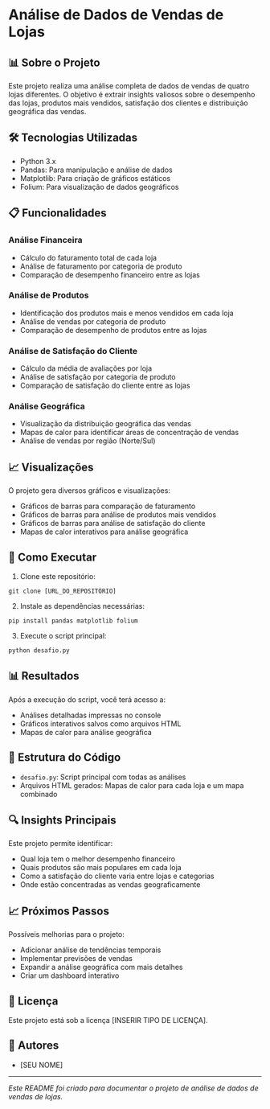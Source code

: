 # Análise de Dados de Vendas de Lojas

## 📊 Sobre o Projeto

Este projeto realiza uma análise completa de dados de vendas de quatro lojas diferentes. O objetivo é extrair insights valiosos sobre o desempenho das lojas, produtos mais vendidos, satisfação dos clientes e distribuição geográfica das vendas.

## 🛠️ Tecnologias Utilizadas

- Python 3.x
- Pandas: Para manipulação e análise de dados
- Matplotlib: Para criação de gráficos estáticos
- Folium: Para visualização de dados geográficos

## 📋 Funcionalidades

### Análise Financeira
- Cálculo do faturamento total de cada loja
- Análise de faturamento por categoria de produto
- Comparação de desempenho financeiro entre as lojas

### Análise de Produtos
- Identificação dos produtos mais e menos vendidos em cada loja
- Análise de vendas por categoria de produto
- Comparação de desempenho de produtos entre as lojas

### Análise de Satisfação do Cliente
- Cálculo da média de avaliações por loja
- Análise de satisfação por categoria de produto
- Comparação de satisfação do cliente entre as lojas

### Análise Geográfica
- Visualização da distribuição geográfica das vendas
- Mapas de calor para identificar áreas de concentração de vendas
- Análise de vendas por região (Norte/Sul)

## 📈 Visualizações

O projeto gera diversos gráficos e visualizações:
- Gráficos de barras para comparação de faturamento
- Gráficos de barras para análise de produtos mais vendidos
- Gráficos de barras para análise de satisfação do cliente
- Mapas de calor interativos para análise geográfica

## 🚀 Como Executar

1. Clone este repositório:
```
git clone [URL_DO_REPOSITÓRIO]
```

2. Instale as dependências necessárias:
```
pip install pandas matplotlib folium
```

3. Execute o script principal:
```
python desafio.py
```

## 📊 Resultados

Após a execução do script, você terá acesso a:
- Análises detalhadas impressas no console
- Gráficos interativos salvos como arquivos HTML
- Mapas de calor para análise geográfica

## 📝 Estrutura do Código

- `desafio.py`: Script principal com todas as análises
- Arquivos HTML gerados: Mapas de calor para cada loja e um mapa combinado

## 🔍 Insights Principais

Este projeto permite identificar:
- Qual loja tem o melhor desempenho financeiro
- Quais produtos são mais populares em cada loja
- Como a satisfação do cliente varia entre lojas e categorias
- Onde estão concentradas as vendas geograficamente

## 📈 Próximos Passos

Possíveis melhorias para o projeto:
- Adicionar análise de tendências temporais
- Implementar previsões de vendas
- Expandir a análise geográfica com mais detalhes
- Criar um dashboard interativo

## 📄 Licença

Este projeto está sob a licença [INSERIR TIPO DE LICENÇA].

## 👥 Autores

- [SEU NOME]

---

*Este README foi criado para documentar o projeto de análise de dados de vendas de lojas.* 